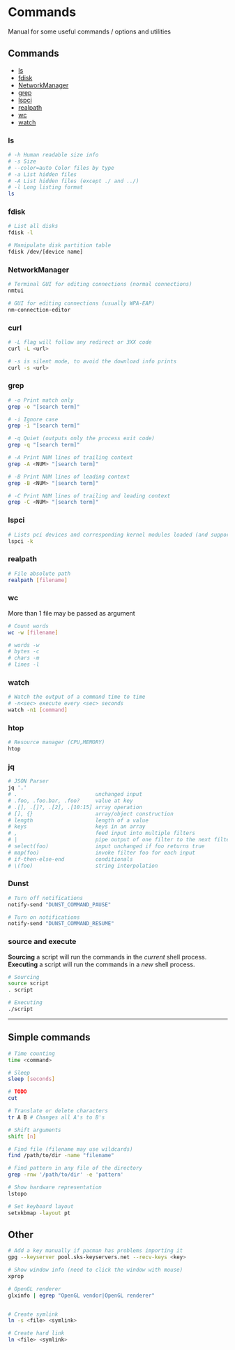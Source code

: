 # Commands

Manual for some useful commands / options and utilities 

## Commands
- [ls](#ls)
- [fdisk](#fdisk)
- [NetworkManager](#NetworkManager)
- [grep](#grep)
- [lspci](#lspci)
- [realpath](#realpath)
- [wc](#wc)
- [watch](#watch)

### ls 
```bash
# -h Human readable size info
# -s Size
# --color=auto Color files by type
# -a List hidden files
# -A List hidden files (except ./ and ../)
# -l Long listing format
ls
```

### fdisk
```bash
# List all disks
fdisk -l

# Manipulate disk partition table
fdisk /dev/[device name]
```

### NetworkManager
```bash
# Terminal GUI for editing connections (normal connections)
nmtui

# GUI for editing connections (usually WPA-EAP)
nm-connection-editor
```


### curl
```bash
# -L flag will follow any redirect or 3XX code
curl -L <url>

# -s is silent mode, to avoid the download info prints
curl -s <url>

```

### grep
```bash
# -o Print match only
grep -o "[search term]"

# -i Ignore case
grep -i "[search term]"

# -q Quiet (outputs only the process exit code)
grep -q "[search term]"

# -A Print NUM lines of trailing context
grep -A <NUM> "[search term]"

# -B Print NUM lines of leading context
grep -B <NUM> "[search term]"

# -C Print NUM lines of trailing and leading context
grep -C <NUM> "[search term]"
```

### lspci
```bash
# Lists pci devices and corresponding kernel modules loaded (and supported ones)
lspci -k
```

### realpath
```bash
# File absolute path
realpath [filename]
```

### wc
More than 1 file may be passed as argument
```bash
# Count words
wc -w [filename]

# words -w
# bytes -c
# chars -m
# lines -l
```

### watch
```bash
# Watch the output of a command time to time
# -n<sec> execute every <sec> seconds
watch -n1 [command]
```

### htop
```bash
# Resource manager (CPU,MEMORY)
htop
```

### jq
```bash
# JSON Parser
jq '.'
# .                         unchanged input
# .foo, .foo.bar, .foo?     value at key
# .[], .[]?, .[2], .[10:15] array operation
# [], {}                    array/object construction
# length                    length of a value
# keys                      keys in an array
# ,                         feed input into multiple filters
# |                         pipe output of one filter to the next filter
# select(foo)               input unchanged if foo returns true
# map(foo)                  invoke filter foo for each input
# if-then-else-end          conditionals
# \(foo)                    string interpolation
```

### Dunst
```bash
# Turn off notifications
notify-send "DUNST_COMMAND_PAUSE"

# Turn on notifications
notify-send "DUNST_COMMAND_RESUME"
```


### source and execute

**Sourcing** a script will run the commands in the _current_ shell process. <br/>
**Executing** a script will run the commands in a _new_ shell process.

```bash
# Sourcing
source script
. script

# Executing
./script
```

___
## Simple commands
```bash
# Time counting
time <command>

# Sleep
sleep [seconds]

# TODO
cut

# Translate or delete characters
tr A B # Changes all A's to B's

# Shift arguments
shift [n]

# Find file (filename may use wildcards)
find /path/to/dir -name "filename"

# Find pattern in any file of the directory
grep -rnw '/path/to/dir' -e 'pattern'

# Show hardware representation
lstopo

# Set keyboard layout
setxkbmap -layout pt
```

## Other
```bash
# Add a key manually if pacman has problems importing it
gpg --keyserver pool.sks-keyservers.net --recv-keys <key>

# Show window info (need to click the window with mouse)
xprop

# OpenGL renderer
glxinfo | egrep "OpenGL vendor|OpenGL renderer"


# Create symlink
ln -s <file> <symlink>

# Create hard link
ln <file> <symlink>
```
